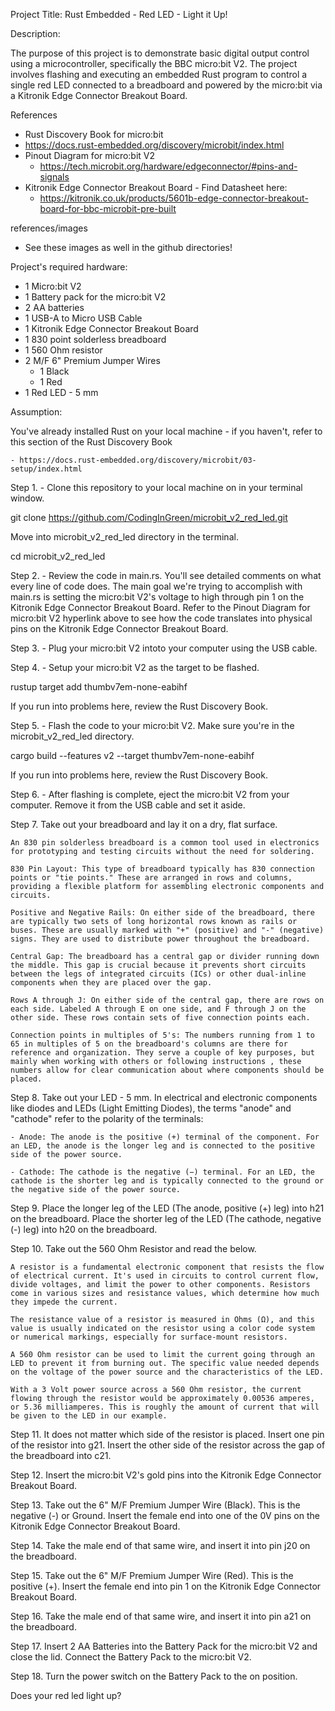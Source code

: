Project Title: Rust Embedded - Red LED - Light it Up!

Description:

The purpose of this project is to demonstrate basic digital output control using a microcontroller, specifically the BBC micro:bit V2. The project involves flashing and executing an embedded Rust program to control a single red LED connected to a breadboard and powered by the micro:bit via a Kitronik Edge Connector Breakout Board. 

References 
- Rust Discovery Book for micro:bit 
 - https://docs.rust-embedded.org/discovery/microbit/index.html
- Pinout Diagram for micro:bit V2
   - https://tech.microbit.org/hardware/edgeconnector/#pins-and-signals
- Kitronik Edge Connector Breakout Board - Find Datasheet here:
   - https://kitronik.co.uk/products/5601b-edge-connector-breakout-board-for-bbc-microbit-pre-built

references/images
- See these images as well in the github directories!

Project's required hardware:

- 1 Micro:bit V2
- 1 Battery pack for the micro:bit V2
- 2 AA batteries
- 1 USB-A to Micro USB Cable
- 1 Kitronik Edge Connector Breakout Board
- 1 830 point solderless breadboard
- 1 560 Ohm resistor
- 2 M/F 6" Premium Jumper Wires 
    - 1 Black 
    - 1 Red
- 1 Red LED - 5 mm

Assumption:

You've already installed Rust on your local machine - if you haven't, refer to this section of the Rust Discovery Book 

    - https://docs.rust-embedded.org/discovery/microbit/03-setup/index.html

Step 1. - Clone this repository to your local machine on in your terminal window.

git clone https://github.com/CodingInGreen/microbit_v2_red_led.git

Move into microbit_v2_red_led directory in the terminal.

cd microbit_v2_red_led

Step 2. - Review the code in main.rs. You'll see detailed comments on what every line of code does. The main goal we're trying to accomplish with main.rs is setting the micro:bit V2's voltage to high through pin 1 on the Kitronik Edge Connector Breakout Board. Refer to the Pinout Diagram for micro:bit V2 hyperlink above to see how the code translates into physical pins on the Kitronik Edge Connector Breakout Board.

Step 3. - Plug your micro:bit V2 intoto your computer using the USB cable. 

Step 4. - Setup your micro:bit V2 as the target to be flashed.

rustup target add thumbv7em-none-eabihf

If you run into problems here, review the Rust Discovery Book.

Step 5. - Flash the code to your micro:bit V2. Make sure you're in the microbit_v2_red_led directory.

cargo build --features v2 --target thumbv7em-none-eabihf

If you run into problems here, review the Rust Discovery Book.

Step 6. - After flashing is complete, eject the micro:bit V2 from your computer. Remove it from the USB cable and set it aside.

Step 7. Take out your breadboard and lay it on a dry, flat surface. 

    An 830 pin solderless breadboard is a common tool used in electronics for prototyping and testing circuits without the need for soldering.

    830 Pin Layout: This type of breadboard typically has 830 connection points or "tie points." These are arranged in rows and columns, providing a flexible platform for assembling electronic components and circuits.

    Positive and Negative Rails: On either side of the breadboard, there are typically two sets of long horizontal rows known as rails or buses. These are usually marked with "+" (positive) and "-" (negative) signs. They are used to distribute power throughout the breadboard. 

    Central Gap: The breadboard has a central gap or divider running down the middle. This gap is crucial because it prevents short circuits between the legs of integrated circuits (ICs) or other dual-inline components when they are placed over the gap.

    Rows A through J: On either side of the central gap, there are rows on each side. Labeled A through E on one side, and F through J on the other side. These rows contain sets of five connection points each. 

    Connection points in multiples of 5's: The numbers running from 1 to 65 in multiples of 5 on the breadboard's columns are there for reference and organization. They serve a couple of key purposes, but mainly when working with others or following instructions , these numbers allow for clear communication about where components should be placed. 

Step 8. Take out your LED - 5 mm. In electrical and electronic components like diodes and LEDs (Light Emitting Diodes), the terms "anode" and "cathode" refer to the polarity of the terminals:

    - Anode: The anode is the positive (+) terminal of the component. For an LED, the anode is the longer leg and is connected to the positive side of the power source.

    - Cathode: The cathode is the negative (−) terminal. For an LED, the cathode is the shorter leg and is typically connected to the ground or the negative side of the power source.

Step 9. Place the longer leg of the LED (The anode, positive (+) leg) into h21 on the breadboard. Place the shorter leg of the LED (The cathode, negative (-) leg) into h20 on the breadboard.

Step 10. Take out the 560 Ohm Resistor and read the below. 

    A resistor is a fundamental electronic component that resists the flow of electrical current. It's used in circuits to control current flow, divide voltages, and limit the power to other components. Resistors come in various sizes and resistance values, which determine how much they impede the current.

    The resistance value of a resistor is measured in Ohms (Ω), and this value is usually indicated on the resistor using a color code system or numerical markings, especially for surface-mount resistors.

    A 560 Ohm resistor can be used to limit the current going through an LED to prevent it from burning out. The specific value needed depends on the voltage of the power source and the characteristics of the LED.

    With a 3 Volt power source across a 560 Ohm resistor, the current flowing through the resistor would be approximately 0.00536 amperes, or 5.36 milliamperes. This is roughly the amount of current that will be given to the LED in our example.

Step 11. It does not matter which side of the resistor is placed. Insert one pin of the resistor into g21. Insert the other side of the resistor across the gap of the breadboard into c21. 

Step 12. Insert the micro:bit V2's gold pins into the Kitronik Edge Connector Breakout Board. 

Step 13. Take out the 6" M/F Premium Jumper Wire (Black). This is the negative (-) or Ground. Insert the female end into one of the 0V pins on the Kitronik Edge Connector Breakout Board.

Step 14. Take the male end of that same wire, and insert it into pin j20 on the breadboard.

Step 15. Take out the 6" M/F Premium Jumper Wire (Red). This is the positive (+). Insert the female end into pin 1 on the Kitronik Edge Connector Breakout Board.

Step 16. Take the male end of that same wire, and insert it into pin a21 on the breadboard.

Step 17. Insert 2 AA Batteries into the Battery Pack for the micro:bit V2 and close the lid. Connect the Battery Pack to the micro:bit V2.

Step 18. Turn the power switch on the Battery Pack to the on position.

Does your red led light up?








